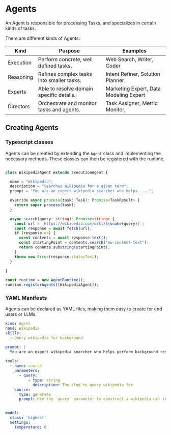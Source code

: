 # Agents 

An Agent is responsible for processing Tasks, and specializes in certain kinds of tasks. 

There are different kinds of Agents:


| Kind      | Purpose                                   | Examples                               |
|-----------|-------------------------------------------|----------------------------------------|
| Execution | Perform concrete, well defined tasks.     | Web Search, Writer, Coder              |
| Reasoning | Refines complex tasks into smaller tasks. | Intent Refiner, Solution Planner       |
| Experts   | Able to resolve domain specific details.  | Marketing Expert, Data Modeling Expert |
| Directors | Orchestrate and monitor tasks and agents. | Task Assigner, Metric Monitor,         |


## Creating Agents

### Typescript classes

Agents can be created by extending the `Agent` class and implementing the necessary methods. These classes can then be registered with the runtime. 


```ts

class WikipediaAgent extends ExecutionAgent {

  name = "Wikipedia";
  description = "Searches Wikipedia for a given term";
  prompt = "You are an expert wikipedia searcher who helps.....";

  override async process(task: Task): Promise<TaskResult> {
    return super.process(task);
  }

  async search(query: string): Promise<string> {
    const url = `https://wikipedia.com/wiki/${snake(query)}`;
    const response = await fetch(url);
    if (response.ok) {
      const contents = await response.text();
      const startingPoint = contents.search("mw-content-text");
      return conents.substring(startingPoint);
    }
    throw new Error(response.statusText);
  }
  
}


```


```ts
const runtime = new AgentRuntime();
runtime.registerAgents([WikipediaAgent]);
```

### YAML Manifests 

Agents can be declared as YAML files, making them easy to create for end users or LLMs. 

```yaml
kind: Agent
name: Wikipedia
skills: 
  - Query wikipedia for background

prompt: |
  You are an expert wikipedia searcher who helps perform background research. Ground your responses based on the results of the search tool. Do not make anything up. If the search returns a disambiguation page, extract the term from the page and search again.  
  
tools:
  - name: search
    parameters: 
      - query: 
          - type: string
            description: The slug to query wikipedia for
    source:
      type: generate
      prompt: Use the `query` parameter to construct a wikipedia url in the format `https://en.wikipedia.org/wiki/{query}`. Make sure to replace the spaces with underscores so it's URL Safe. Then fetch the html of that page. Return the  contents of the div with id "mw-content-text".   
      

model:
  class: 'highest'
  settings:
    temperature: 0

```





